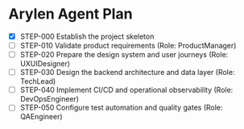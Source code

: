 # Arylen Agent Plan

- [x] STEP-000 Establish the project skeleton
- [ ] STEP-010 Validate product requirements (Role: ProductManager)
- [ ] STEP-020 Prepare the design system and user journeys (Role: UXUIDesigner)
- [ ] STEP-030 Design the backend architecture and data layer (Role: TechLead)
- [ ] STEP-040 Implement CI/CD and operational observability (Role: DevOpsEngineer)
- [ ] STEP-050 Configure test automation and quality gates (Role: QAEngineer)
